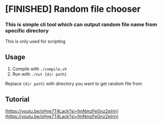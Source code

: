 # [FINISHED] Random file chooser
### This is simple cli tool which can output random file name from specific directory

This is only used for scripting

## Usage
1. Compile with `./compile.sh`
2. Run with `./out {dir path}`

Replace `{dir path}` with directory you want to get random file from

## Tutorial
[https://youtu.be/oHye7T4Lack?si=fmNmzFeGnz2eIrjn](https://youtu.be/oHye7T4Lack?si=fmNmzFeGnz2eIrjn)
